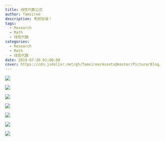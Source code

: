 ```yaml
---
title: 线性代数公式
author: Tamsiree
description: 考研加油！
tags:
  - Research
  - Math
  - 线性代数
categories:
  - Research
  - Math
  - 线性代数
date: 2019-07-30 01:08:00
cover: https://cdn.jsdelivr.net/gh/Tamsiree/Assets@master/Picture/Blog/Cover/wallhaven-w87k9r.jpg  
---
```

![](https://cdn.jsdelivr.net/gh/Tamsiree/Assets@master/Picture/math_xxds_01.png)

<!-- more -->

![](https://cdn.jsdelivr.net/gh/Tamsiree/Assets@master/Picture/math_xxds_02.png)

![](https://cdn.jsdelivr.net/gh/Tamsiree/Assets@master/Picture/math_xxds_03.png)

![](https://cdn.jsdelivr.net/gh/Tamsiree/Assets@master/Picture/math_xxds_04.png)

![](https://cdn.jsdelivr.net/gh/Tamsiree/Assets@master/Picture/math_xxds_05.png)

![](https://cdn.jsdelivr.net/gh/Tamsiree/Assets@master/Picture/math_xxds_06.png)

![](https://cdn.jsdelivr.net/gh/Tamsiree/Assets@master/Picture/math_xxds_07.png)